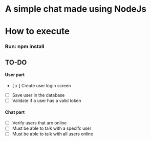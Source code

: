 # A simple chat made using NodeJs 

# How to execute
### Run: npm install

## TO-DO
  #### User part
  - [ x ] Create user login screen
  - [ ] Save user in the database
  - [ ] Validate if a user has a valid token

  #### Chat part
  - [ ] Verify users that are online
  - [ ] Must be able to talk with a specifc user
  - [ ] Must be able to talk with all users online
